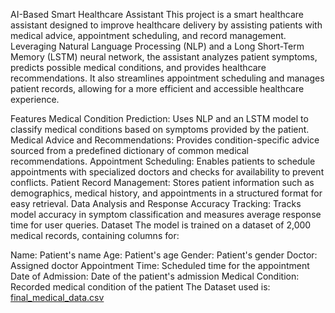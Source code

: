 AI-Based Smart Healthcare Assistant
This project is a smart healthcare assistant designed to improve healthcare delivery by assisting patients with medical advice, appointment scheduling, and record management. Leveraging Natural Language Processing (NLP) and a Long Short-Term Memory (LSTM) neural network, the assistant analyzes patient symptoms, predicts possible medical conditions, and provides healthcare recommendations. It also streamlines appointment scheduling and manages patient records, allowing for a more efficient and accessible healthcare experience.

Features
Medical Condition Prediction: Uses NLP and an LSTM model to classify medical conditions based on symptoms provided by the patient.
Medical Advice and Recommendations: Provides condition-specific advice sourced from a predefined dictionary of common medical recommendations.
Appointment Scheduling: Enables patients to schedule appointments with specialized doctors and checks for availability to prevent conflicts.
Patient Record Management: Stores patient information such as demographics, medical history, and appointments in a structured format for easy retrieval.
Data Analysis and Response Accuracy Tracking: Tracks model accuracy in symptom classification and measures average response time for user queries.
Dataset
The model is trained on a dataset of 2,000 medical records, containing columns for:

Name: Patient's name
Age: Patient's age
Gender: Patient's gender
Doctor: Assigned doctor
Appointment Time: Scheduled time for the appointment
Date of Admission: Date of the patient's admission
Medical Condition: Recorded medical condition of the patient
The Dataset used is:
[final_medical_data.csv](https://github.com/user-attachments/files/17735143/final_medical_data.csv)
